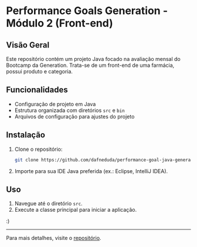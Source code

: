 
# Performance Goals Generation - Módulo 2 (Front-end)

## Visão Geral
Este repositório contém um projeto Java focado na avaliação mensal do Bootcamp da Generation. Trata-se de um front-end de uma farmácia, possui produto e categoria.

## Funcionalidades
- Configuração de projeto em Java
- Estrutura organizada com diretórios `src` e `bin`
- Arquivos de configuração para ajustes do projeto

## Instalação
1. Clone o repositório:
   ```bash
   git clone https://github.com/dafneduda/performance-goal-java-generation.git
   ```
2. Importe para sua IDE Java preferida (ex.: Eclipse, IntelliJ IDEA).

## Uso
1. Navegue até o diretório `src`.
2. Execute a classe principal para iniciar a aplicação.

:)

---

Para mais detalhes, visite o [repositório](https://github.com/dafneduda/performance-goal-java-generation).
